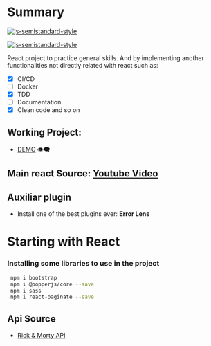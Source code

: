 # Summary

[![js-semistandard-style](https://img.shields.io/badge/code%20style-semistandard-brightgreen.svg?style=flat-square)](https://github.com/standard/semistandard)

[![js-semistandard-style](https://raw.githubusercontent.com/standard/semistandard/master/badge.svg)](https://github.com/standard/semistandard)

React project to practice general skills. And by implementing another functionalities not directly related with react such as:
- [x] CI/CD
- [ ] Docker
- [x] TDD
- [ ] Documentation
- [x] Clean code and so on

## Working Project:

- [DEMO](https://juansebastiangb.github.io/rick-and-morty-react/) 👁️‍🗨️
## Main react Source: [Youtube Video](https://youtu.be/1tYJqTDkvUQ)

## Auxiliar plugin

- Install one of the best plugins ever: **Error Lens**

# Starting with React

### Installing some libraries to use in the project
```bash
 npm i bootstrap
 npm i @popperjs/core --save
 npm i sass
 npm i react-paginate --save
```
## Api Source
- [Rick & Morty API](https://rickandmortyapi.com/)

